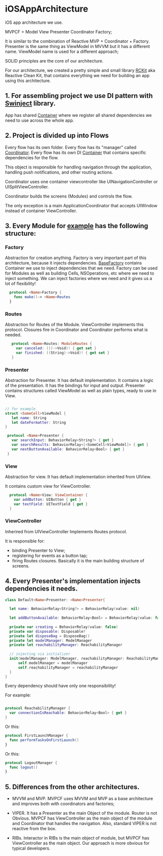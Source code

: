 # iOSAppArchitecture

iOS app architecture we use.

MVPCF = Model View Presenter Coordinator Factory;

It is similar to the combination of Reactive MVP + Coordinator + Factory.
Presenter is the same thing as ViewModel in MVVM but it has a different name.
ViewModel name is used for a different approach;

SOLID principles are the core of our architecture.

For our architecture, we created a pretty simple and small library [RCKit](https://github.com/techpro-studio/RCKit) aka Reactive Clean Kit, that contains everything we need for building an app using this architecture.

## 1. For assembling project we use DI pattern with [Swinject](https://github.com/Swinject/Swinject) library.

App has shared [Container](https://github.com/Swinject/Swinject/blob/master/Documentation/DIContainer.md) where we register all shared dependencies we need to use across the whole app.

## 2. Project is divided up into Flows

Every flow has its own folder.
Every flow has its "manager" called [Coordinator](https://github.com/techpro-studio/RCKit/blob/master/Sources/RCKit/Coordinator/Coordinator.swift).
Every flow has its own DI [Container](https://github.com/Swinject/Swinject/blob/master/Documentation/DIContainer.md) that contains specific dependencies for the flow.

This object is responsible for handling navigation through the application, handling push notifications, and other routing actions.

Coordinator uses one container viewcontroller like UINavigationController or UISplitViewController.

Coordinator builds the screens (Modules) and controls the flow.

The only exception is a main ApplicationCoordinator that accepts UIWindow instead of container ViewController.

## 3. Every Module for [example](https://github.com/wolvesstudio/iOSAppArchitecture/tree/master/AppArchitecture/Flows/MainMenuFlow/List) has the following structure:

### Factory 
  Abstraction for creation anything. Factory is very important part of this architecture, because it injects dependencies. [BaseFactory](https://github.com/techpro-studio/RCKit/blob/master/Sources/RCKit/BaseFactory.swift) contains Container we use to inject dependencies that we need. Factory can be used for Modules as well as building Cells, NSOperations, etc where we need to inject something. We can inject factories where we need and it gives us a lot of flexibility!
  
```swift
  protocol <Name>Factory {
    func make()-> <Name>Routes
  } 
```
### Routes
Abstraction for Routes of the Module. ViewController implements this protocol.
 Closures fire in Coordinator and Coordinator performs what is needed.
 ```swift
    protocol <Name>Routes: ModuleRoutes {
      var canceled: (()->Void)! { get set }
      var finished: ((String)->Void)! { get set }
    }
  ```
 
### Presenter
 Abstraction for Presenter. It has default implementation.
  It contains a logic of the presentation. It has the bindings for input and output.
  Presenter contains structures called ViewModel as well as plain types, ready to use in View. 
 
 ```swift
 
 // for example
 struct <SomeCell>ViewModel {
    let name: String 
    let dateFormatter: String 
 }
 
  protocol <Name>Presenter {
    var searchInput: BehaviorRelay<String?> { get }
    var searchResults: BehaviorRelay<[<SomeCell>ViewModel]> { get }
    var nextButtonAvailable: BehaviorRelay<Bool> { get }
  }
  ```
  
### View 
Abstraction for view. It has default implementation inherited from UIView.
  
  It contains custom view for ViewController.
  
  ```swift
    protocol <Name>View: ViewContainer {
      var addButton: UIButton { get }
      var textField: UITextField { get }
    }
  ```
  
### ViewController
Inherired from UIViewController Implements Routes protocol.
  
  It is responsible for:
  - binding Presenter to View;
  - registering for events as a button tap; 
  - firing Routes closures. 
  Basically it is the main building structure of screens.
  
  
## 4. Every Presenter's implementation injects dependencies it needs.
  
  ```swift
  class Default<Name>Presenter: <Name>Presenter{
    
    let name: BehaviorRelay<String?> = BehaviorRelay(value: nil)
    
    let addButtonAvailable: BehaviorRelay<Bool> = BehaviorRelay(value: false)
    
    private var creating = BehaviorRelay(value: false)
    private var disposable: Disposable?
    private let disposeBag = DisposeBag()
    private let modelManager: ModelManager
    private let reachabilityManager: ReachabilityManager
    
    // injecting via initializer
    init(modelManager: ModelManager, reachabilityManager: ReachabilityManager){
        self.modelManager = modelManager
        self.reachabilityManager = reachabilityManager
    }
  }
  
  ```
  
  Every dependency should have only one responsibility!
  
  
  For example:
  
  ```swift
  
  protocol ReachabilityManager {
    var connectionIsReachable: BehaviorRelay<Bool> { get }
  }
  
  ```
  Or this: 
  ```swift
  protocol FirstLaunchManager {
    func performTasksOnFirstLaunch()
  }
  ```
  
  Or this: 
  ```swift 
  protocol LogoutManager {
    func logout()
  }
  ```
  
 ## 5. Differences from the other architectures.
  
- MVVM and MVP. MVPCF uses MVVM and MVP as a base architecture and improves both with coordinators and factories;

- VIPER. It has a Presenter as the main Object of the module. Router is not Obvious. 
  MVPCF has ViewController as the main object of the module and Coordinator that handles the navigation. 
  Also, standard VIPER is not reactive from the box.
  
- RIBs. Interactor in RIBs is the main object of module, but MVPCF has ViewController as the main object. 
  Our approach is more obvious for typical developers.
  
  
  
  
  
  
  





